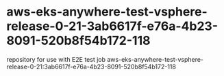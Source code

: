 # aws-eks-anywhere-test-vsphere-release-0-21-3ab6617f-e76a-4b23-8091-520b8f54b172-118
repository for use with E2E test job aws-eks-anywhere-test-vsphere-release-0-21:3ab6617f-e76a-4b23-8091-520b8f54b172-118
